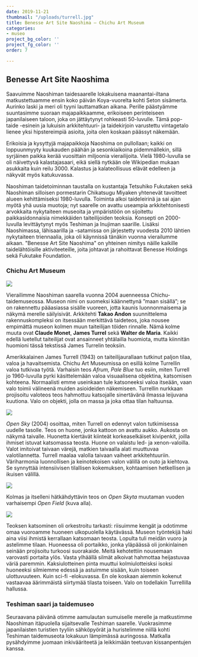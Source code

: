 ```yaml
---
date: 2019-11-21
thumbnail: "/uploads/turrell.jpg"
title: Benesse Art Site Naoshima – Chichu Art Museum
categories:
- museo
project_bg_color: ''
project_fg_color: ''
order: 7

---
```

## Benesse Art Site Naoshima

Saavuimme Naoshiman taidesaarelle lokakuisena maanantai-iltana matkustettuamme ensin koko päivän Koya-vuorelta kohti Seton sisämerta. Aurinko laski ja meri oli tyyni lauttamatkan aikana. Perille päästyämme suuntasimme suoraan majapaikkaamme, erikoiseen perinteiseen japanilaiseen taloon, joka on jättäytynyt rohkeasti 50-luvulle. Tämä pop-taide -esinein ja lukuisin arkkitehtuuri- ja taidekirjoin varustettu vintagetalo lienee yksi hipstereimpiä asioita, joita olen koskaan päässyt näkemään.

Erikoisia ja kysyttyjä majapaikkoja Naoshima on pullollaan; kaikki on loppuunmyyty kuukauden päähän ja sesonkiaikoina pidemmällekin, sillä syrjäinen paikka kerää vuosittain miljoonia vierailijoita. Vielä 1980-luvulla se oli näivettyvä kalastajasaari, eikä siellä nytkään ole Wikipedian mukaan asukkaita kuin reilu 3000. Kalastus ja kalateollisuus elävät edelleen ja näkyvät myös katukuvassa.

Naoshiman taidetoiminnan taustalla on kustantaja Tetsuhiko Fukutaken sekä Naoshiman silloisen pormestarin Chikatsugu Miyaken yhtenevät tavoitteet alueen kehittämiseksi 1980-luvulla. Toiminta alkoi taideleirinä ja sai ajan myötä yhä uusia muotoja; nyt saarelle on avattu useampia arkkitehtonisesti arvokkaita nykytaiteen museoita ja ympäristöön on sijoitettu paikkasidonnaisia nimekkäiden taiteilijoiden teoksia. Konsepti on 2000-luvulla levittäytynyt myös Teshiman ja Inujiman saarille. Lisäksi Naoshimassa, lähisaarilla ja -satamissa on järjestetty vuodesta 2010 lähtien nykytaiteen triennaalia, joka oli käynnissä tänäkin vuonna vierailumme aikaan. "Benesse Art Site Naoshima" on yhteinen nimitys näille kaikille taidelähtöisille aktiviteeteille, joita johtavat ja rahoittavat Benesse Holdings sekä Fukutake Foundation.

### Chichu Art Museum

![](/uploads/chichu_top-thumb-1440x960-501.jpg)

Vierailimme Naoshiman saarella vuonna 2004 auenneessa Chichu-taidemuseossa. Museon nimi on suomeksi käännettynä ”maan sisällä”; se on rakennettu pääasiassa sisälle vuoreen, jotta kaunis luonnonmaisema ja näkymä merelle säilyisivät. Arkkitehti **Takao Andon** suunnittelema rakennuskompleksi on itsessään merkittävä taideteos, joka nousee empimättä museon kolmen muun taiteilijan töiden rinnalle. Nämä kolme muuta ovat **Claude Monet**, **James Turrel** sekä **Walter de Maria**. Kaikki edellä luetellut taiteilijat ovat ansainneet yhtälailla huomiota, mutta kiinnitän huomioni tässä tekstissä James Turrelin teoksiin.

Amerikkalainen James Turrell (1943) on taiteilijaurallaan tutkinut paljon tilaa, valoa ja havaitsemista. Chichu Art Museumissa on esillä kolme Turrellin valoa tutkivaa työtä. Varhaisin teos _Afrum, Pale Blue_ tuo esiin, miten Turrell jo 1960-luvulla pyrki käsittelemään valoa visuaalisena objektina, katsomisen kohteena. Normaalisti emme useinkaan tule katsoneeksi valoa itseään, vaan valo toimii välineenä muiden asioideiden näkemiseen. Turrellin nurkkaan projisoitu valoteos teos hahmottuu katsojalle sinertävänä ilmassa leijuvana kuutiona. Valo on objekti, jolla on massa ja joka ottaa tilan haltuunsa.

![](/uploads/Afrum-Pale-Blue-1968_Chichu-662x1024.jpg)

_Open Sky_ (2004) osoittaa, miten Turrell on edennyt valon tutkimisessa uudelle tasolle. Teos on huone, jonka kattoon on avattu aukko. Aukosta on näkymä taivalle. Huonetta kiertävät kiinteät korkeaselkäiset kivipenkit, joilla ihmiset istuvat katsomassa teosta. Huone on valaistu led- ja xenon-valoilla. Valot imitoivat taivaan värejä, matkien taivaalla alati muuttuvaa valotilannetta. Turrell maalaa valolla taivaan vaiheet arkkitehtuuriin. Väriharmonia luonnollisen ja keinotekoisen valon välillä on outo ja kiehtova. Se synnyttää intensiivisen tilallisen kokemuksen, kohtaamisen hetkellisen ja ikuisen välillä.

![](/uploads/open_sky_2004-699x1024.jpg)

Kolmas ja itselleni hätkähdyttävin teos on _Open Skyta_ muutaman vuoden varhaisempi _Open Field_ (kuva alla).

![](/uploads/turrell.jpg)

Teoksen katsominen oli orkestroitu tarkasti: riisuimme kengät ja odotimme omaa vuoroamme huoneen ulkopuolella käytävässä. Museon työntekijä haki aina viisi ihmistä kerrallaan katsomaan teosta. Lopulta tuli meidän vuoro ja astelimme tilaan. Huoneessa oli portaikko, jonka yläpäässä oli jonkinlainen seinään projisoitu turkoosi suorakaide. Meitä kehotettiin nousemaan varovasti portaita ylös. Vasta ylhäällä silmät alkoivat hahmottaa heijastuvaa väriä paremmin. Kaksiulotteinen pinta muuttui kolmiulotteisksi isoksi huoneeksi silmiemme edessä ja astuimme sisään, kuin toiseen ulottuvuuteen. Kuin sci-fi -elokuvassa. En ole koskaan aiemmin kokenut vastaavaa äärimmäistä siirtymää tilasta toiseen. Valo on todellakin Turrellilla hallussa.

### Teshiman saari ja taidemuseo

Seuraavana päivänä otimme aamulautan sumuiselle merelle ja matkustimme Naoshiman itäpuolella sijaitsevalle Teshiman saarelle. Vuokrasimme japanilaisten turistien tyyliin sähköpyörät ja huristelimme niillä kohti Teshiman taidemuseota lokakuun lämpimässä auringossa. Matkalla pysähdyimme juomaan inkivääriteetä ja leikkimään teetuvan kissanpentujen kanssa. 